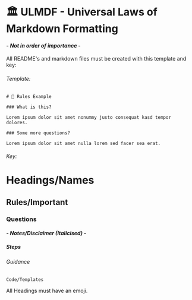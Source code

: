 # 🏛️ ULMDF - Universal Laws of Markdown Formatting

####  - *Not in order of importance* - 

All README's and markdown files must be created with this template and key:

###### Template:
```
# 📎 Rules Example

### What is this?

Lorem ipsum dolor sit amet nonummy justo consequat kasd tempor dolores.

### Some more questions?

Lorem ipsum dolor sit amet nulla lorem sed facer sea erat.
```
###### Key:

# Headings/Names
## Rules/Important
### Questions
#### *- Notes/Disclaimer (Italicised) -*
##### Steps
###### Guidance
`Code/Templates`

All Headings must have an emoji.
